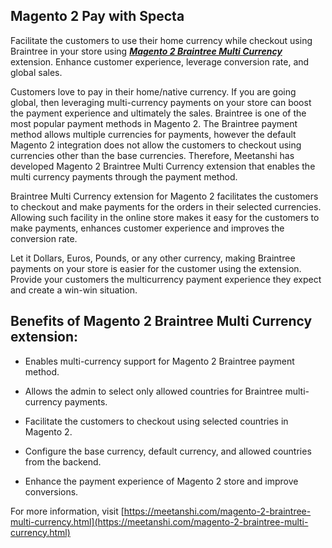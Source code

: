 ## Magento 2 Pay with Specta

Facilitate the customers to use their home currency while checkout using Braintree in your store using ***[ Magento 2 Braintree Multi Currency](https://meetanshi.com/magento-2-braintree-multi-currency.html)*** extension. Enhance customer experience, leverage conversion rate, and global sales.

Customers love to pay in their home/native currency. If you are going global, then leveraging multi-currency payments on your store can boost the payment experience and ultimately the sales. Braintree is one of the most popular payment methods in Magento 2.
The Braintree payment method allows multiple currencies for payments, however the default Magento 2 integration does not allow the customers to checkout using currencies other than the base currencies. Therefore, Meetanshi has developed Magento 2 Braintree Multi Currency extension that enables the multi currency payments through the payment method.

Braintree Multi Currency extension for Magento 2 facilitates the customers to checkout and make payments for the orders in their selected currencies. Allowing such facility in the online store makes it easy for the customers to make payments, enhances customer experience and improves the conversion rate.

Let it Dollars, Euros, Pounds, or any other currency, making Braintree payments on your store is easier for the customer using the extension. Provide your customers the multicurrency payment experience they expect and create a win-win situation.

## Benefits of Magento 2 Braintree Multi Currency extension:

* Enables multi-currency support for Magento 2 Braintree payment method.

* Allows the admin to select only allowed countries for Braintree multi-currency payments.

* Facilitate the customers to checkout using selected countries in Magento 2.

* Configure the base currency, default currency, and allowed countries from the backend.

* Enhance the payment experience of Magento 2 store and improve conversions.


For more information, visit [https://meetanshi.com/magento-2-braintree-multi-currency.html](https://meetanshi.com/magento-2-braintree-multi-currency.html)
